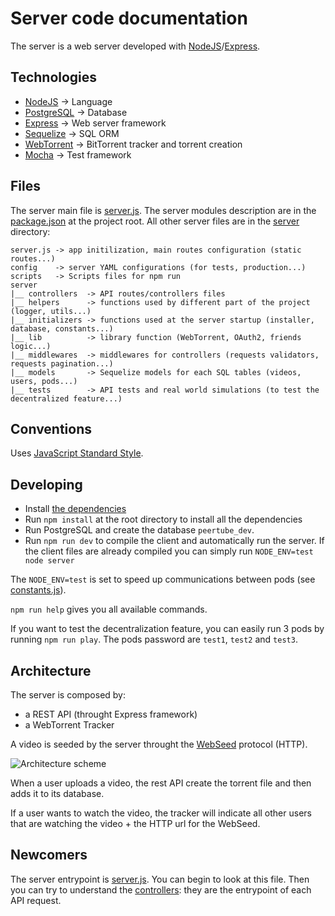 # Server code documentation

The server is a web server developed with [NodeJS](https://nodejs.org)/[Express](http://expressjs.com).


## Technologies

  * [NodeJS](https://nodejs.org) -> Language
  * [PostgreSQL](https://www.postgresql.org/) -> Database
  * [Express](http://expressjs.com) -> Web server framework
  * [Sequelize](http://docs.sequelizejs.com/en/v3/) -> SQL ORM
  * [WebTorrent](https://webtorrent.io/) -> BitTorrent tracker and torrent creation
  * [Mocha](https://mochajs.org/) -> Test framework


## Files

The server main file is [server.js](https://github.com/Chocobozzz/PeerTube/blob/master/server.js).
The server modules description are in the [package.json](https://github.com/Chocobozzz/PeerTube/blob/master/package.json) at the project root.
All other server files are in the [server](https://github.com/Chocobozzz/PeerTube/tree/master/server) directory:

    server.js -> app initilization, main routes configuration (static routes...)
    config    -> server YAML configurations (for tests, production...)
    scripts   -> Scripts files for npm run
    server
    |__ controllers  -> API routes/controllers files
    |__ helpers      -> functions used by different part of the project (logger, utils...)
    |__ initializers -> functions used at the server startup (installer, database, constants...)
    |__ lib          -> library function (WebTorrent, OAuth2, friends logic...)
    |__ middlewares  -> middlewares for controllers (requests validators, requests pagination...)
    |__ models       -> Sequelize models for each SQL tables (videos, users, pods...)
    |__ tests        -> API tests and real world simulations (to test the decentralized feature...)


## Conventions

Uses [JavaScript Standard Style](http://standardjs.com/).


## Developing

  * Install [the dependencies](https://github.com/Chocobozzz/PeerTube#dependencies)
  * Run `npm install` at the root directory to install all the dependencies
  * Run PostgreSQL and create the database `peertube_dev`.
  * Run `npm run dev` to compile the client and automatically run the server. If the client files are already compiled you can simply run `NODE_ENV=test node server`

The `NODE_ENV=test` is set to speed up communications between pods (see [constants.js](https://github.com/Chocobozzz/PeerTube/blob/master/server/initializers/constants.js)).

`npm run help` gives you all available commands.

If you want to test the decentralization feature, you can easily run 3 pods by running `npm run play`. The pods password are `test1`, `test2` and `test3`.


## Architecture

The server is composed by:

  * a REST API (throught Express framework)
  * a WebTorrent Tracker

A video is seeded by the server throught the [WebSeed](http://www.bittorrent.org/beps/bep_0019.html) protocol (HTTP).

![Architecture scheme](https://github.com/Chocobozzz/PeerTube/blob/master/support/doc/server/upload-video.png)

When a user uploads a video, the rest API create the torrent file and then adds it to its database.

If a user wants to watch the video, the tracker will indicate all other users that are watching the video + the HTTP url for the WebSeed.

## Newcomers

The server entrypoint is [server.js](https://github.com/Chocobozzz/PeerTube/blob/master/server.js). You can begin to look at this file.
Then you can try to understand the [controllers](https://github.com/Chocobozzz/PeerTube/tree/master/server/controllers): they are the entrypoint of each API request.
